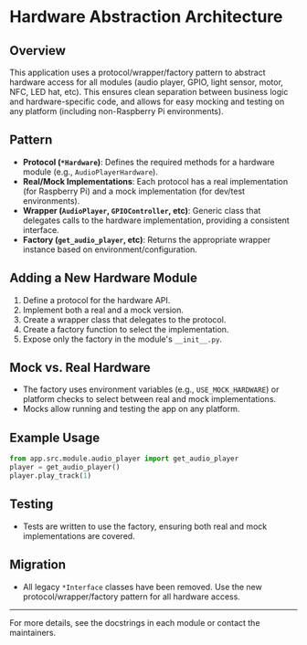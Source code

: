 # Hardware Abstraction Architecture

## Overview

This application uses a protocol/wrapper/factory pattern to abstract hardware access for all modules (audio player, GPIO, light sensor, motor, NFC, LED hat, etc). This ensures clean separation between business logic and hardware-specific code, and allows for easy mocking and testing on any platform (including non-Raspberry Pi environments).

## Pattern

- **Protocol (`*Hardware`)**: Defines the required methods for a hardware module (e.g., `AudioPlayerHardware`).
- **Real/Mock Implementations**: Each protocol has a real implementation (for Raspberry Pi) and a mock implementation (for dev/test environments).
- **Wrapper (`AudioPlayer`, `GPIOController`, etc)**: Generic class that delegates calls to the hardware implementation, providing a consistent interface.
- **Factory (`get_audio_player`, etc)**: Returns the appropriate wrapper instance based on environment/configuration.

## Adding a New Hardware Module
1. Define a protocol for the hardware API.
2. Implement both a real and a mock version.
3. Create a wrapper class that delegates to the protocol.
4. Create a factory function to select the implementation.
5. Expose only the factory in the module's `__init__.py`.

## Mock vs. Real Hardware
- The factory uses environment variables (e.g., `USE_MOCK_HARDWARE`) or platform checks to select between real and mock implementations.
- Mocks allow running and testing the app on any platform.

## Example Usage
```python
from app.src.module.audio_player import get_audio_player
player = get_audio_player()
player.play_track(1)
```

## Testing
- Tests are written to use the factory, ensuring both real and mock implementations are covered.

## Migration
- All legacy `*Interface` classes have been removed. Use the new protocol/wrapper/factory pattern for all hardware access.

---

For more details, see the docstrings in each module or contact the maintainers.
